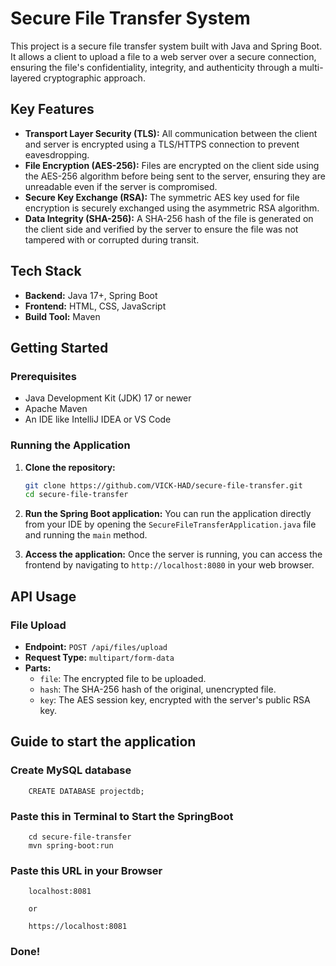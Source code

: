 # Secure File Transfer System

This project is a secure file transfer system built with Java and Spring Boot. It allows a client to upload a file to a web server over a secure connection, ensuring the file's confidentiality, integrity, and authenticity through a multi-layered cryptographic approach.

## Key Features

* **Transport Layer Security (TLS):** All communication between the client and server is encrypted using a TLS/HTTPS connection to prevent eavesdropping.
* **File Encryption (AES-256):** Files are encrypted on the client side using the AES-256 algorithm before being sent to the server, ensuring they are unreadable even if the server is compromised.
* **Secure Key Exchange (RSA):** The symmetric AES key used for file encryption is securely exchanged using the asymmetric RSA algorithm.
* **Data Integrity (SHA-256):** A SHA-256 hash of the file is generated on the client side and verified by the server to ensure the file was not tampered with or corrupted during transit.

## Tech Stack

* **Backend:** Java 17+, Spring Boot
* **Frontend:** HTML, CSS, JavaScript
* **Build Tool:** Maven

## Getting Started

### Prerequisites

* Java Development Kit (JDK) 17 or newer
* Apache Maven
* An IDE like IntelliJ IDEA or VS Code

### Running the Application

1.  **Clone the repository:**
    ```bash
    git clone https://github.com/VICK-HAD/secure-file-transfer.git
    cd secure-file-transfer
    ```

2.  **Run the Spring Boot application:**
    You can run the application directly from your IDE by opening the `SecureFileTransferApplication.java` file and running the `main` method.

3.  **Access the application:**
    Once the server is running, you can access the frontend by navigating to `http://localhost:8080` in your web browser.

## API Usage

### File Upload

* **Endpoint:** `POST /api/files/upload`
* **Request Type:** `multipart/form-data`
* **Parts:**
    * `file`: The encrypted file to be uploaded.
    * `hash`: The SHA-256 hash of the original, unencrypted file.
    * `key`: The AES session key, encrypted with the server's public RSA key.


## Guide to start the application

### **Create MySQL database**

```commandline
    CREATE DATABASE projectdb;
```

### **Paste this in Terminal to Start the SpringBoot**

```commandline
    cd secure-file-transfer
    mvn spring-boot:run
```

### **Paste this URL in your Browser**

```commandline
    localhost:8081 

    or 

    https://localhost:8081
```

### Done! 
